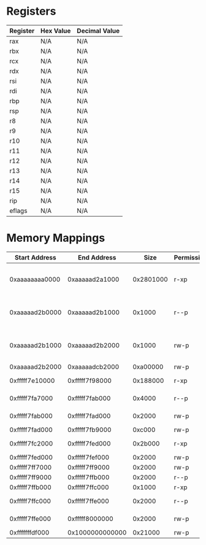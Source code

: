 # Registers

| Register | Hex Value | Decimal Value |
|----------|-----------|---------------|
| rax | N/A | N/A |
| rbx | N/A | N/A |
| rcx | N/A | N/A |
| rdx | N/A | N/A |
| rsi | N/A | N/A |
| rdi | N/A | N/A |
| rbp | N/A | N/A |
| rsp | N/A | N/A |
| r8 | N/A | N/A |
| r9 | N/A | N/A |
| r10 | N/A | N/A |
| r11 | N/A | N/A |
| r12 | N/A | N/A |
| r13 | N/A | N/A |
| r14 | N/A | N/A |
| r15 | N/A | N/A |
| rip | N/A | N/A |
| eflags | N/A | N/A |

# Memory Mappings

| Start Address | End Address | Size | Permissions | Name |
|---------------|-------------|------|--------------|------|
| 0xaaaaaaaa0000 | 0xaaaaad2a1000 | 0x2801000 | r-xp | /home/souvenal/Operation-System-2025/lect6/address-space/simple |
| 0xaaaaad2b0000 | 0xaaaaad2b1000 | 0x1000 | r--p | /home/souvenal/Operation-System-2025/lect6/address-space/simple |
| 0xaaaaad2b1000 | 0xaaaaad2b2000 | 0x1000 | rw-p | /home/souvenal/Operation-System-2025/lect6/address-space/simple |
| 0xaaaaad2b2000 | 0xaaaaadcb2000 | 0xa00000 | rw-p | [heap] |
| 0xfffff7e10000 | 0xfffff7f98000 | 0x188000 | r-xp | /usr/lib/aarch64-linux-gnu/libc.so.6 |
| 0xfffff7fa7000 | 0xfffff7fab000 | 0x4000 | r--p | /usr/lib/aarch64-linux-gnu/libc.so.6 |
| 0xfffff7fab000 | 0xfffff7fad000 | 0x2000 | rw-p | /usr/lib/aarch64-linux-gnu/libc.so.6 |
| 0xfffff7fad000 | 0xfffff7fb9000 | 0xc000 | rw-p |  |
| 0xfffff7fc2000 | 0xfffff7fed000 | 0x2b000 | r-xp | /usr/lib/aarch64-linux-gnu/ld-linux-aarch64.so.1 |
| 0xfffff7fed000 | 0xfffff7fef000 | 0x2000 | rw-p |  |
| 0xfffff7ff7000 | 0xfffff7ff9000 | 0x2000 | rw-p |  |
| 0xfffff7ff9000 | 0xfffff7ffb000 | 0x2000 | r--p | [vvar] |
| 0xfffff7ffb000 | 0xfffff7ffc000 | 0x1000 | r-xp | [vdso] |
| 0xfffff7ffc000 | 0xfffff7ffe000 | 0x2000 | r--p | /usr/lib/aarch64-linux-gnu/ld-linux-aarch64.so.1 |
| 0xfffff7ffe000 | 0xfffff8000000 | 0x2000 | rw-p | /usr/lib/aarch64-linux-gnu/ld-linux-aarch64.so.1 |
| 0xfffffffdf000 | 0x1000000000000 | 0x21000 | rw-p | [stack] |
